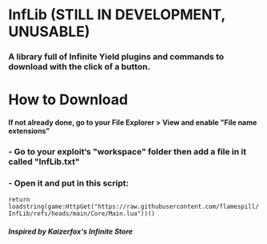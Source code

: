 # InfLib (STILL IN DEVELOPMENT, UNUSABLE)
### A library full of Infinite Yield plugins and commands to download with the click of a button.

# How to Download
#### If not already done, go to your File Explorer > View and enable "File name extensions"
### - Go to your exploit‘s "workspace" folder then add a file in it called "InfLib.txt"
### - Open it and put in this script:
```return loadstring(game:HttpGet("https://raw.githubusercontent.com/flamespill/InfLib/refs/heads/main/Core/Main.lua"))()```

#### *Inspired by Kaizerfox‘s Infinite Store*
